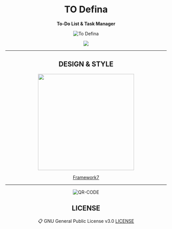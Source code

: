 <center>
  
# TO Defina 

__To-Do List &amp; Task Manager__

![To Defina](https://defina.ru/uploads/2019/08/6.jpg)

<a href="https://defina.ru/app/to_defina" target="_blank">
  <img src="https://definaru.github.io/assets/images/button_download.png">
</a>

<hr/>

## DESIGN & STYLE

<img src="http://devnot.com/wp-content/uploads/2017/05/logo-new.png" align="framework7" height="300" width="300" >

[Framework7](https://framework7.io/)

<hr/>

![QR-CODE](https://definaru.github.io/assets/images/54747568.gif)
 

## LICENSE

:clipboard:  GNU General Public License v3.0  [ LICENSE ](https://github.com/Todefina/todefina.github.io/blob/master/LICENSE)

</center>
